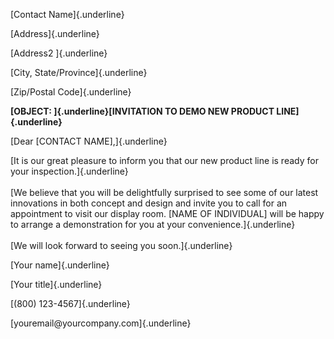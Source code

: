 [Contact Name]{.underline}

[Address]{.underline}

[Address2 ]{.underline}

[City, State/Province]{.underline}

[Zip/Postal Code]{.underline}

**[OBJECT: ]{.underline}[INVITATION TO DEMO NEW PRODUCT
LINE]{.underline}**

[Dear \[CONTACT NAME\],]{.underline}

[It is our great pleasure to inform you that our new product line is
ready for your inspection.]{.underline}\
\
[We believe that you will be delightfully surprised to see some of our
latest innovations in both concept and design and invite you to call for
an appointment to visit our display room. \[NAME OF INDIVIDUAL\] will be
happy to arrange a demonstration for you at your
convenience.]{.underline}\
\
[We will look forward to seeing you soon.]{.underline}

[Your name]{.underline}

[Your title]{.underline}

[(800) 123-4567]{.underline}

[youremail\@yourcompany.com]{.underline}
